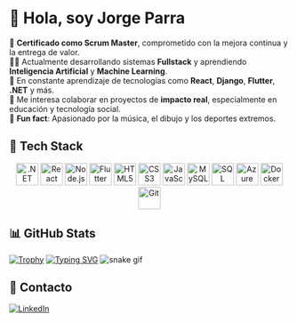 # 👋 Hola, soy Jorge Parra 


🎯 **Certificado como Scrum Master**, comprometido con la mejora continua y la entrega de valor.  
🧑‍💻 Actualmente desarrollando sistemas **Fullstack** y aprendiendo **Inteligencia Artificial** y **Machine Learning**.  
🌱 En constante aprendizaje de tecnologías como **React**, **Django**, **Flutter**, **.NET** y más.  
🤝 Me interesa colaborar en proyectos de **impacto real**, especialmente en educación y tecnología social.  
🎵 **Fun fact**: Apasionado por la música, el dibujo y los deportes extremos.


## 🧠 Tech Stack
<p align="center">
  <!-- Tecnologías -->
  <img src="https://cdn.jsdelivr.net/gh/devicons/devicon/icons/dotnetcore/dotnetcore-original.svg" height="40" alt=".NET Core" />
  <img src="https://cdn.jsdelivr.net/gh/devicons/devicon/icons/react/react-original.svg" height="40" alt="React" />
  <img src="https://img.icons8.com/color/48/000000/nodejs.png" height="40" alt="Node.js" />
  <img src="https://cdn.jsdelivr.net/gh/devicons/devicon/icons/flutter/flutter-original.svg" height="40" alt="Flutter" />
  <img src="https://cdn.jsdelivr.net/gh/devicons/devicon/icons/html5/html5-original.svg" height="40" alt="HTML5" />
  <img src="https://cdn.jsdelivr.net/gh/devicons/devicon/icons/css3/css3-original.svg" height="40" alt="CSS3" />
  <img src="https://cdn.jsdelivr.net/gh/devicons/devicon/icons/javascript/javascript-original.svg" height="40" alt="JavaScript" />
  <img src="https://img.icons8.com/color/48/000000/mysql-logo.png" height="40" alt="MySQL" />
  <img src="https://img.icons8.com/color/48/000000/microsoft-sql-server.png" height="40" alt="SQL Server" />
  <img src="https://cdn.jsdelivr.net/gh/devicons/devicon/icons/azure/azure-original.svg" height="40" alt="Azure" />
  <img src="https://cdn.jsdelivr.net/gh/devicons/devicon/icons/docker/docker-original.svg" height="40" alt="Docker" />
  <img src="https://cdn.jsdelivr.net/gh/devicons/devicon/icons/git/git-original.svg" height="40" alt="Git" />
  
  <!-- Roles y certificaciones -->
  
</p>


## 📊 GitHub Stats
[![Trophy](https://github-profile-trophy.vercel.app/?username=jlparra17&theme=algolia&row=1)](https://github.com/ryo-ma/github-profile-trophy)
[![Typing SVG](https://readme-typing-svg.herokuapp.com?lines=Hola,+soy+Jorge+Parra;Fullstack+Developer;DevOps+%7C+Scrum+Master+%7C+CertiProf;IA+%7C+ML+%7C+React+%7C+Django&center=true&width=500&height=50)](https://github.com/jlparra17)
![snake gif](https://github.com/jlparra17/jlparra17/blob/output/github-contribution-grid-snake.svg)

## 🔗 Contacto
[![LinkedIn](https://img.shields.io/badge/LinkedIn-blue?logo=linkedin&logoColor=white)](https://www.linkedin.com/in/jorge-luis-parra-naula-b2a7591aa/)
